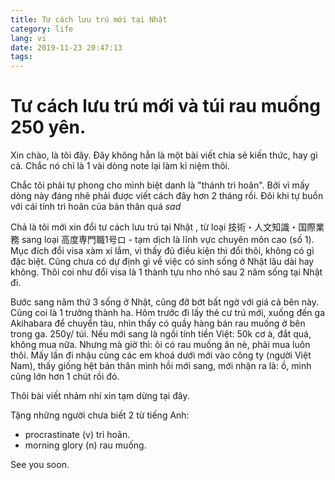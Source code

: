 ```yaml
---
title: Tư cách lưu trú mới tại Nhật
category: life
lang: vi
date: 2019-11-23 20:47:13
tags:
---
```



# Tư cách lưu trú mới và túi rau muống 250 yên.

Xin chào, là tôi đây. Đây không hẳn là một bài viết chia sẻ kiến thức, hay gì cả. Chắc nó chỉ là 1 vài dòng note lại làm kỉ niệm thôi. 

Chắc tôi phải tự phong cho mình biệt danh là "thánh trì hoãn". Bởi vì mấy dòng này đáng nhẽ phải được viết cách đây hơn 2 tháng rồi. Đôi khi tự buồn với cái tính trì hoãn của bản thân quá *sad*

Chả là tôi mới xin đổi tư cách lưu trú tại Nhật , từ loại 技術・人文知識・国際業務 sang loại 高度専門職1号ロ - tạm dịch là lĩnh vực chuyên môn cao (số 1). Mục đích đổi visa xàm xí lắm, vì thấy đủ điều kiện thì đổi thôi, không có gì đặc biệt. Cũng chưa có dự định gì về việc có sinh sống ở Nhật lâu dài hay không. Thôi coi như đổi visa là 1 thành tựu nho nhỏ sau 2 năm sống tại Nhật đi. 

Bước sang năm thứ 3 sống ở Nhật, cũng đỡ bớt bất ngờ với giá cả bên này. Cũng coi là 1 trưởng thành ha. Hôm trước đi lấy thẻ cư trú mới, xuống đến ga Akihabara để chuyển tàu, nhìn thấy có quầy hàng bán rau muống ở bên trong ga. 250y/ túi. Nếu mới sang là ngồi tính tiền Việt: 50k cơ à, đắt quá, không mua nữa. Nhưng mà giờ thì: ôi có rau muống ăn nè, phải mua luôn thôi. Mấy lần đi nhậu cùng các em khoá dưới mới vào công ty (người Việt Nam), thấy giống hệt bản thân mình hồi mới sang, mới nhận ra là: ồ, mình cũng lớn hơn 1 chút rồi đó. 

Thôi bài viết nhảm nhí xin tạm dừng tại đây. 

Tặng những người chưa biết 2 từ tiếng Anh:
- procrastinate (v) trì hoãn.
- morning glory (n) rau muống.

See you soon. 
